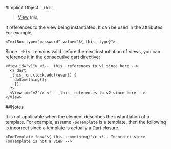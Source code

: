 #Implicit Object: `_this_`

>[View](api:view) _this_;

It references to the view being instantiated. It can be used in the attributes. For example,

    <TextBox type="password" value="${_this_.type}">

Since `_this_` remains valid before the next instantiation of views, you can reference it in the consecutive [dart directive](../Standard_Directives/dart.md):

    <View id="v1"> <!-- _this_ references to v1 since here -->
      <? dart
      _this_.on.clock.add((event) {
        doSomething();
        });
      ?>
      <View id="v2"/> <!-- _this_ references to v2 since here -->
    </View>

##Notes

It is not applicable when the element describes the instantiation of a template. For example, assume `FooTemplate` is a template, then the following is incorrect since a template is actually a Dart closure.

    <FooTemplate foo="${_this_.something}"/> <!-- Incorrect since FooTemplate is not a view -->
